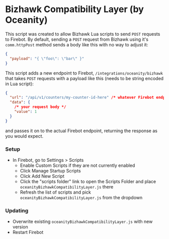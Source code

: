 # Bizhawk Compatibility Layer (by Oceanity)

This script was created to allow Bizhawk Lua scripts to send `POST` requests to Firebot. By default, sending a `POST` request from Bizhawk using it's `comm.httpPost` method sends a body like this with no way to adjust it:

```json
{
  "payload": "{ \"foo\": \"bar\" }"
}
```

This script adds a new endpoint to Firebot, `/integrations/oceanity/bizhawk` that takes `POST` requests with a payload like this (needs to be string encoded in Lua script):

```json
{
  "url": "/api/v1/counters/my-counter-id-here" /* whatever Firebot endpoint you want to pass through too */,
  "data": {
    /* your request body */
    "value": 1
  }
}
```

and passes it on to the actual Firebot endpoint, returning the response as you would expect.

### Setup

- In Firebot, go to Settings > Scripts
  - Enable Custom Scripts if they are not currently enabled
  - Click Manage Startup Scripts
  - Click Add New Script
  - Click the "scripts folder" link to open the Scripts Folder and place `oceanityBizhawkCompatibilityLayer.js` there
  - Refresh the list of scripts and pick `oceanityBizhawkCompatibilityLayer.js` from the dropdown

### Updating

- Overwrite existing `oceanityBizhawkCompatibilityLayer.js` with new version
- Restart Firebot
